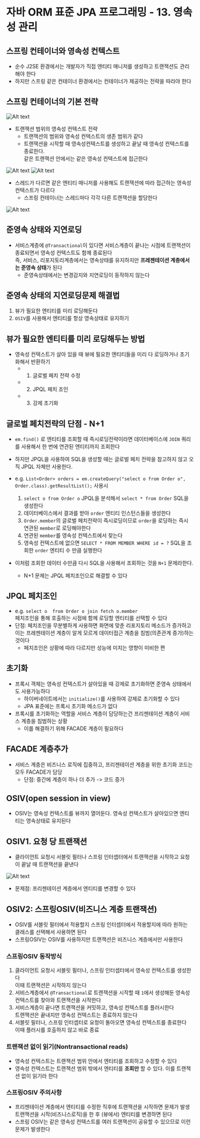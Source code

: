 # 자바 ORM 표준 JPA 프로그래밍 - 13. 영속성 관리

## 스프링 컨테이너와 영속성 컨텍스트

- 순수 J2SE 환경에서는 개발자가 직접 엔티티 매니저를 생성하고 트랜잭션도 관리해야 한다
- 하지만 스프링 같은 컨테이너 환경에서는 컨테이너가 제공하는 전략을 따라야 한다

## 스프링 컨테이너의 기본 전략

![Alt text](images/image-17.png)

- 트랜잭션 범위의 영속성 컨텍스트 전략
  - 트랜잭션의 범위와 영속성 컨텍스트의 생존 범위가 같다
  - 트랜잭션을 시작할 때 영속성컨텍스트를 생성하고 끝날 때 영속성 컨텍스트를 종료한다.  
    같은 트랜잭션 안에서는 같은 영속성 컨텍스트에 접근한다

![Alt text](images/image-18.png)
![Alt text](images/image-19.png)

- 스레드가 다르면 같은 엔티티 매니저를 사용해도 트랜잭션에 따라 접근하는 영속성 컨텍스트가 다르다
  - 스프링 컨테이너는 스레드마다 각각 다른 트랜잭션을 할당한다

![Alt text](images/image-20.png)

## 준영속 상태와 지연로딩

- 서비스계층에 `@Transactional`이 있다면 서비스계층이 끝나는 시점에 트랜잭션이 종료되면서 영속성 컨텍스트도 함께 종료된다  
  즉, 서비스, 리포지토리계층에서는 영속상태를 유지하지만 **프레젠테이션 계층에서는 준영속 상태**가 된다
  - 준영속상태에서는 변경감지와 지연로딩이 동작하지 않는다

## 준영속 상태의 지연로딩문제 해결법

1. 뷰가 필요한 엔티티를 미리 로딩해둔다
2. `OSIV`를 사용해서 엔티티를 항상 영속상태로 유지하기

## 뷰가 필요한 엔티티를 미리 로딩해두는 방법

- 영속성 컨텍스트가 살아 있을 때 뷰에 필요한 엔티티들을 미리 다 로딩하거나 초기화해서 반환하기
  - 1. 글로벌 페치 전략 수정
  - 2. JPQL 페치 조인
  - 3. 강제 초기화

## 글로벌 페치전략의 단점 - N+1

- `em.find()` 로 엔티티를 조회할 때 즉시로딩전략이라면 데이터베이스에 `JOIN` 쿼리를 사용해서 한 번에 연관된 엔티티까지 조회한다
- 하지만 JPQL을 사용하여 SQL을 생성할 때는 글로벌 페치 전략을 참고하지 않고 오직 JPQL 자체만 사용한다.
- e.g. `List<Order> orders = em.createQuery("select o from Order o", Order.class).getResultList();` 사용시

  1. `select o from Order o` JPQL을 분석해서 `select * from Order` SQL을 생성한다
  2. 데이터베이스에서 결과를 받아 `order` 엔티티 인스턴스들을 생성한다
  3. `Order.member`의 글로벌 페치전략이 즉시로딩이므로 `order`을 로딩하는 즉시 연관된 `member`로 로딩해야한다
  4. 연관된 `member`를 영속성 컨텍스트에서 찾는다
  5. 영속성 컨텍스트에 없으면 `SELECT * FROM MEMBER WHERE id = ?` SQL을 조회한 `order` 엔티티 수 만큼 실행한다

- 이처럼 조회한 데이터 수만큼 다시 SQL을 사용해서 조회하는 것을 `N+1` 문제라한다.
  - N+1 문제는 JPQL 페치조인으로 해결할 수 있다

## JPQL 페치조인

- e.g. `select o  from Order o join fetch o.member`  
  페치조인을 통해 호출하는 시점에 함께 로딩할 엔티티를 선택할 수 있다
- 단점: 페치조인을 무분별하게 사용하면 화면에 맞춘 리포지토리 메소드가 증가하고 이는 프레젠테이션 계층이 알게 모르게 데이터접근 계층을 침범(의존관계 증가)하는 것이다
  - 페치조인은 상황에 따라 다르지만 성능에 미치는 영향이 미비한 편

## 초기화

- 프록시 객체는 영속성 컨텍스트가 살아있을 때 강제로 초기화하면 준영속 상태에서도 사용가능하다
  - 하이버네이트에서는 `initialize()`를 사용하여 강제로 초기화할 수 있다
  - JPA 표준에는 프록시 초기화 메소드가 없다
- 프록시를 초기화하는 역할을 서비스 계층이 담당하는건 프리젠테이션 계층이 서비스 계층을 침범하는 상황
  - 이를 해결하기 위해 FACADE 계층이 필요하다

## FACADE 계층추가

- 서비스 계층은 비즈니스 로직에 집중하고, 프리젠테이션 계층을 위한 초기화 코드는 모두 FACADE가 담당
  - 단점: 중간에 계층이 하나 더 추가 -> 코드 증가

## OSIV(open session in view)

- OSIV는 영속성 컨텍스트를 뷰까지 열어둔다. 영속성 컨텍스트가 살아있으면 엔티티는 영속상태로 유지된다

## OSIV1. 요청 당 트랜잭션

- 클라이언트 요청시 서블릿 필터나 스프링 인터셉터에서 트랜잭션을 시작하고 요청이 끝날 때 트랜잭션을 끝낸다

![Alt text](images/image-21.png)

- 문제점: 프리젠테이션 계층에서 엔티티를 변경할 수 있다

## OSIV2: 스프링OSIV(비즈니스 계층 트랜잭션)

- OSIV를 서블릿 필터에서 적용할지 스프링 인터셉터에서 적용할지에 따라 원하는 클래스를 선택해서 사용하면 된다
- 스프링OSIV는 OSIV를 사용하지만 트랜잭션은 비즈니스 계층에서만 사용한다

### 스프링OSIV 동작방식

1. 클라이언트 요청시 서블릿 필터나, 스프링 인터셉터에서 영속성 컨텍스트를 생성한다  
   이때 트랜잭션은 시작하지 않는다
2. 서비스계층에서 `@Transactional`로 트랜잭션을 시작할 때 `1`에서 생성해둔 영속성 컨텍스트를 찾아와 트랜잭션을 시작한다
3. 서비스계층이 끝나면 트랜잭션을 커밋하고, 영속성 컨텍스트를 플러시한다  
   트랜잭션은 끝내지만 영속성 컨텍스트는 종료하지 않는다
4. 서블릿 필터나, 스프링 인터셉터로 요청이 돌아오면 영속성 컨텍스트를 종료한다  
   이때 플러시를 호출하지 않고 바로 종료

### 트랜잭션 없이 읽기(Nontransactional reads)

- 영속성 컨텍스트는 트랜잭션 범위 안에서 엔티티를 조회하고 수정할 수 있다
- 영속성 컨텍스트는 트랜잭션 범위 밖에서 엔티티를 **조회만** 할 수 있다. 이를 트랜잭션 없이 읽기라 한다

### 스프링OSIV 주의사항

- 프리젠테이션 계층에서 엔티티를 수정한 직후에 트랜잭션을 시작하면 문제가 발생  
  트랜잭션을 시작(비즈니스로직)을 한 후 (뷰에서) 엔티티를 변경하면 된다
- 스프링 OSIV는 같은 영속성 컨텍스트를 여러 트랜잭션이 공유할 수 있으므로 이런 문제가 발생한다
